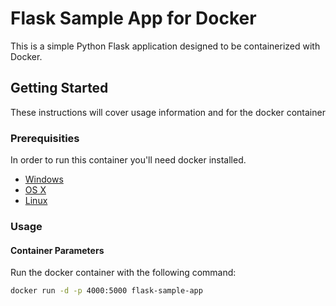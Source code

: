 # Flask Sample App for Docker

This is a simple Python Flask application designed to be containerized with Docker.

## Getting Started

These instructions will cover usage information and for the docker container 

### Prerequisities

In order to run this container you'll need docker installed.

* [Windows](https://docs.docker.com/docker-for-windows/install/)
* [OS X](https://docs.docker.com/docker-for-mac/install/)
* [Linux](https://docs.docker.com/engine/install/)

### Usage

#### Container Parameters

Run the docker container with the following command:

```bash
docker run -d -p 4000:5000 flask-sample-app
